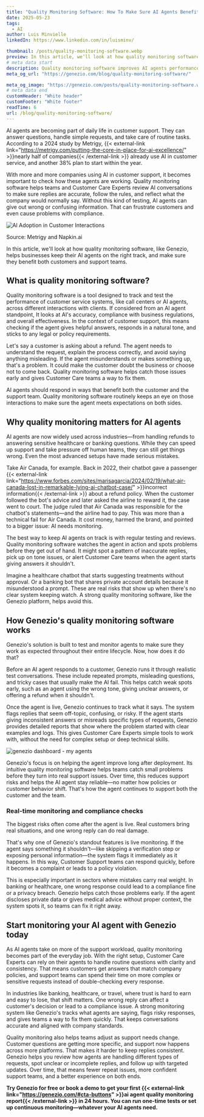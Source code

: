 ```yaml
---
title: "Quality Monitoring Software: How To Make Sure AI Agents Benefit Support and Customers"
date: 2025-05-23
tags:
  - AI
author: Luis Minvielle
linkedIn: https://www.linkedin.com/in/luisminv/

thumbnail: /posts/quality-monitoring-software.webp
preview: In this article, we’ll look at how quality monitoring software, like Genezio, helps businesses keep their AI agents on the right track, and make sure they benefit both customers and support teams.
# meta data start
description: Quality monitoring software improves AI agents performance in customer support. Learn how Genezio makes AI testing and monitoring easier.
meta_og_url: "https://genezio.com/blog/quality-monitoring-software/"

meta_og_image: "https://genezio.com/posts/quality-monitoring-software.webp"
# meta data end
customHeader: "White header"
customFooter: "White footer"
readTime: 6
url: /blog/quality-monitoring-software/
---
```


AI agents are becoming part of daily life in customer support. They can answer questions, handle simple requests, and take care of routine tasks. According to a 2024 study by Metrigy, {{< external-link link="https://metrigy.com/putting-the-core-in-place-for-ai-excellence/" >}}nearly half of companies{{< /external-link >}} already use AI in customer service, and another 38% plan to start within the year.

With more and more companies using AI in customer support, it becomes important to check how these agents are working. Quality monitoring software helps teams and Customer Care Experts review AI conversations to make sure replies are accurate, follow the rules, and reflect what the company would normally say. Without this kind of testing, AI agents can give out wrong or confusing information. That can frustrate customers and even cause problems with compliance.

![Al Adoption in Customer Interactions](https://genezio.com/posts/ai-adoption-in-customer-interactions.webp)

Source: Metrigy and Napkin.ai

In this article, we'll look at how quality monitoring software, like Genezio, helps businesses keep their AI agents on the right track, and make sure they benefit both customers and support teams.

## What is quality monitoring software?

Quality monitoring software is a tool designed to track and test the performance of customer service systems, like call centers or AI agents, across different interactions with clients. If considered from an AI agent standpoint, It looks at AI's accuracy, compliance with business regulations, and overall effectiveness. In the context of customer support, this means checking if the agent gives helpful answers, responds in a natural tone, and sticks to any legal or policy requirements.

Let's say a customer is asking about a refund. The agent needs to understand the request, explain the process correctly, and avoid saying anything misleading. If the agent misunderstands or makes something up, that's a problem. It could make the customer doubt the business or choose not to come back. Quality monitoring software helps catch those issues early and gives Customer Care teams a way to fix them.

AI agents should respond in ways that benefit both the customer and the support team. Quality monitoring software routinely keeps an eye on those interactions to make sure the agent meets expectations on both sides.

## Why quality monitoring matters for AI agents

AI agents are now widely used across industries—from handling refunds to answering sensitive healthcare or banking questions. While they can speed up support and take pressure off human teams, they can still get things wrong. Even the most advanced setups have made serious mistakes.

Take Air Canada, for example. Back in 2022, their chatbot gave a passenger {{< external-link link="https://www.forbes.com/sites/marisagarcia/2024/02/19/what-air-canada-lost-in-remarkable-lying-ai-chatbot-case/" >}}incorrect information{{< /external-link >}} about a refund policy. When the customer followed the bot's advice and later asked the airline to reward it, the case went to court. The judge ruled that Air Canada was responsible for the chatbot's statements—and the airline had to pay. This was more than a technical fail for Air Canada. It cost money, harmed the brand, and pointed to a bigger issue: AI needs monitoring.

The best way to keep AI agents on track is with regular testing and reviews. Quality monitoring software watches the agent in action and spots problems before they get out of hand. It might spot a pattern of inaccurate replies, pick up on tone issues, or alert Customer Care teams when the agent starts giving answers it shouldn't.

Imagine a healthcare chatbot that starts suggesting treatments without approval. Or a banking bot that shares private account details because it misunderstood a prompt. These are real risks that show up when there's no clear system keeping watch. A strong quality monitoring software, like the Genezio platform, helps avoid this.

## How Genezio's quality monitoring software works

Genezio's solution is built to test and monitor agents to make sure they work as expected throughout their entire lifecycle. Now, how does it do that?

Before an AI agent responds to a customer, Genezio runs it through realistic test conversations. These include repeated prompts, misleading questions, and tricky cases that usually make the AI fail. This helps catch weak spots early, such as an agent using the wrong tone, giving unclear answers, or offering a refund when it shouldn't.

Once the agent is live, Genezio continues to track what it says. The system flags replies that seem off-topic, confusing, or risky. If the agent starts giving inconsistent answers or misreads specific types of requests, Genezio provides detailed reports that show where the problem started with clear examples and logs. This gives Customer Care Experts simple tools to work with, without the need for complex setup or deep technical skills.

![genezio dashboard - my agents](https://assets.polymet.ai/glamorous-emerald-618258)

Genezio's focus is on helping the agent improve long after deployment. Its intuitive quality monitoring software helps teams catch small problems before they turn into real support issues. Over time, this reduces support risks and helps the AI agent stay reliable—no matter how policies or customer behavior shift. That's how the agent continues to support both the customer and the team.

### Real-time monitoring and compliance checks

The biggest risks often come after the agent is live. Real customers bring real situations, and one wrong reply can do real damage.

That's why one of Genezio's standout features is live monitoring. If the agent says something it shouldn't—like skipping a verification step or exposing personal information—the system flags it immediately as it happens. In this way, Customer Support teams can respond quickly, before it becomes a complaint or leads to a policy violation.

This is especially important in sectors where mistakes carry real weight. In banking or healthcare, one wrong response could lead to a compliance fine or a privacy breach. Genezio helps catch those problems early. If the agent discloses private data or gives medical advice without proper context, the system spots it, so teams can fix it right away.

## Start monitoring your AI agent with Genezio today

As AI agents take on more of the support workload, quality monitoring becomes part of the everyday job. With the right setup, Customer Care Experts can rely on their agents to handle routine questions with clarity and consistency. That means customers get answers that match company policies, and support teams can spend their time on more complex or sensitive requests instead of double-checking every response.

In industries like banking, healthcare, or travel, where trust is hard to earn and easy to lose, that shift matters. One wrong reply can affect a customer's decision or lead to a compliance issue. A strong monitoring system like Genezio's tracks what agents are saying, flags risky responses, and gives teams a way to fix them quickly. That keeps conversations accurate and aligned with company standards.

Quality monitoring also helps teams adjust as support needs change. Customer questions are getting more specific, and support now happens across more platforms. That makes it harder to keep replies consistent. Genezio helps you review how agents are handling different types of requests, spot unclear or incomplete replies, and follow up with targeted updates. Over time, that means fewer repeat issues, more confident support teams, and a better experience on both ends.

**Try Genezio for free or book a demo to get your first {{< external-link link="https://genezio.com/#cta-buttons" >}}ai agent quality monitoring report{{< /external-link >}} in 24 hours. You can run one-time tests or set up continuous monitoring—whatever your AI agents need.**
